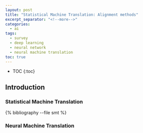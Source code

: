 ```yaml
---
layout: post
title: "Statistical Machine Translation: Alignment methods"
excerpt_separator: "<!--more-->"
categories:
  - ai
tags:
  - survey
  - deep learning
  - neural network
  - neural machine translation
toc: true
---
```


<!--more-->

* TOC
{:toc}

## Introduction

### Statistical Machine Translation
{% bibliography --file smt %}
### Neural Machine Translation



